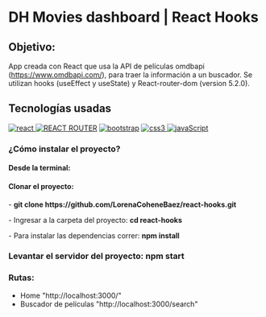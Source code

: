 # DH Movies dashboard | React Hooks

## Objetivo:
App creada con React que usa la API de películas omdbapi (https://www.omdbapi.com/), para traer la información a un buscador. Se utilizan hooks (useEffect y useState) y React-router-dom (version 5.2.0).

## Tecnologías usadas
<p align="left">
  <!–– REACT ––>
  <a href="https://reactjs.org/" target="_blank" data-bs-toggle="tooltip" title="ReactJS"> <img src="https://img.shields.io/badge/React-20232A?style=for-the-badge&logo=react&logoColor=61DAFB" alt="react"/> </a>
  <!–– REACT ROUTER ––>
<a href="https://github.com/remix-run/react-router/tree/main/packages/react-router-dom" target="_blank" data-bs-toggle="tooltip" title="REACT ROUTER"> <img src="https://img.shields.io/badge/React_Router-CA4245?style=for-the-badge&logo=react-router&logoColor=white" alt="REACT ROUTER"/></a>
   <!–– BOOTSTRAP ––>
<a href="https://getbootstrap.com" target="_blank" data-bs-toggle="tooltip" title="Bootstrap"> <img src="https://img.shields.io/badge/Bootstrap-563D7C?style=for-the-badge&logo=bootstrap&logoColor=white" alt="bootstrap"/></a>
  <!–– CSS ––>
    <a href="https://www.w3schools.com/css/" target="_blank" data-bs-toggle="tooltip" title="CSS3"> <img src="https://img.shields.io/badge/CSS3-1572B6?style=for-the-badge&logo=css3&logoColor=white" alt="css3"/> </a>
  <!–– JAVASCRIPT ––>
<a href=https://developer.mozilla.org/en-US/docs/Web/JavaScript" target="_blank" data-bs-toggle="tooltip" title="JavaScript"> <img src="https://img.shields.io/badge/JavaScript-323330?style=for-the-badge&logo=javascript&logoColor=F7DF1E" alt="javaScript"/> </a>
  
  </p>


### ¿Cómo instalar el proyecto?

#### Desde la terminal:
  
<h4> Clonar el proyecto:</h4>
<p>- <strong> git clone https://github.com/LorenaCoheneBaez/react-hooks.git </strong> </p>
<p>- Ingresar a la carpeta del proyecto: <strong>cd react-hooks</strong> </p>
<p>- Para instalar las dependencias correr: <strong>npm install</strong> </p>

### Levantar el servidor del proyecto: npm start

### Rutas:
- Home "http://localhost:3000/"
- Buscador de películas "http://localhost:3000/search"
